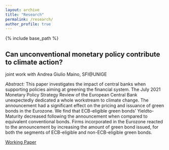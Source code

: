 ```yaml
---
layout: archive
title: "Research"
permalink: /research/
author_profile: true
---
```


{% include base_path %}

##  Can unconventional monetary policy contribute to climate action? ##
joint work with Andrea Giulio Maino, SFI@UNIGE

*Abstract:* This paper investigates the impact of central banks when supporting policies aiming at greening the
financial system. The July 2021 Monetary Policy Strategy Review of the European Central Bank unexpectedly
dedicated a whole workstream to climate change. The announcement had a significant effect on
the pricing and issuance of green bonds in the Eurozone. We find that ECB-eligible green bonds’ Yieldto-
Maturity decreased following the announcement when compared to equivalent conventional bonds.
Firms incorporated in the Eurozone reacted to the announcement by increasing the amount of green
bond issued, for both the segments of ECB-eligible and non-ECB-eligible green bonds.



[Working Paper](https://aliceeltdlt.github.io/pdf/UMP_Climate_April22.pdf)